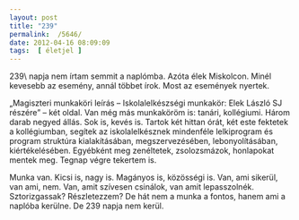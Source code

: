 ```yaml
---
layout: post
title: "239"
permalink:  /5646/ 
date: 2012-04-16 08:09:09
tags:  [ életjel ] 
---
```

239\ napja nem írtam semmit a naplómba. Azóta élek Miskolcon. Minél kevesebb az esemény, annál többet írok. Most az események nyertek.

„Magiszteri munkaköri leírás – Iskolalelkészségi munkakör: Elek László SJ részére” – két oldal. Van még más munkaköröm is: tanári, kollégiumi. Három darab negyed állás. Sok is, kevés is. Tartok két hittan órát, két este fektetek a kollégiumban, segítek az iskolalelkésznek mindenféle lelkiprogram és program struktúra kialakításában, megszervezésében, lebonyolításában, kiértékelésében. Egyébként meg zenéltetek, zsolozsmázok, honlapokat mentek meg. Tegnap végre tekertem is.

Munka van. Kicsi is, nagy is. Magányos is, közösségi is. Van, ami sikerül, van ami, nem. Van, amit szívesen csinálok, van amit lepasszolnék. Sztorizgassak? Részletezzem? De hát nem a munka a fontos, hanem ami a naplóba kerülne. De 239 napja nem kerül.

